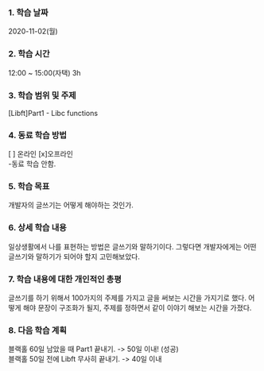 ### 1. 학습 날짜 
2020-11-02(월)

### 2. 학습 시간
12:00 ~ 15:00(자택) 3h

### 3. 학습 범위 및 주제
[Libft]Part1 - Libc functions

### 4. 동료 학습 방법 
[ ] 온라인 [x]오프라인 <br>
-동료 학습 안함.

### 5. 학습 목표
개발자의 글쓰기는 어떻게 해야하는 것인가.

### 6. 상세 학습 내용
일상생활에서 나를 표현하는 방법은 글쓰기와 말하기이다. 그렇다면 개발자에게는 어떤 글쓰기와 말하기가 되어야 할지 고민해보았다.

### 7. 학습 내용에 대한 개인적인 총평
글쓰기를 하기 위해서 100가지의 주제를 가지고 글을 써보는 시간을 가지기로 했다. 어떻게 해야 문장이 구조화가 될지, 주제를 정하면서 같이 이야기 해보는 시간을 가졌다. 

### 8. 다음 학습 계획
 블랙홀 60일 남았을 때 Part1 끝내기. -> 50일 이내! (성공) <br>
 블랙홀 50일 전에 Libft 무사히 끝내기. -> 40일 이내 <br>
 